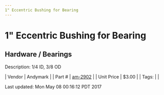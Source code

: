 ```yaml
---
1" Eccentric Bushing for Bearing
---
```

# 1" Eccentric Bushing for Bearing
## Hardware / Bearings
Description: 	1/4 ID, 3/8 OD 

| Vendor | Andymark | 
| Part # | [am-2902](http://www.andymark.com/product-p/am-2902.htm) | 
| Unit Price | $3.00 | 
| Tags: |  | 

Last updated: Mon May 08 00:16:12 PDT 2017
